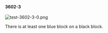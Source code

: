 #### 3602-3
![test-3602-3-0.png](https://github.com/lil-lab/nlvr/raw/master/nlvr/test/images/2/test-3602-3-0.png "test-3602-3-0.png")

There is at least one blue block on a black block.